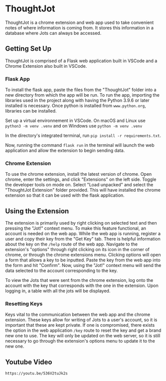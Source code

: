 # ThoughtJot

ThoughtJot is a chrome extension and web app used to take convenient notes of where information is coming from. It stores this information in a database where Jots can always be accessed. 

## Getting Set Up
ThoughtJot is comprised of a Flask web application built in VSCode and a Chrome Extension also built in VSCode.

### Flask App
To install the flask app, paste the files from the "ThoughtJot" folder into a new directory from which the app will be run. To run the app, importing the libraries used in the project along with having the Python 3.9.6 or later installed is necessary. Once python is installed from `www.python.org`, libraries can be installed. 

Set up a virtual environnement in VSCode. On macOS and Linux use `python3 -m venv .venv` and on Windows use `python -m venv .venv`

In the directory's integrated terminal, run `pip install -r requirements.txt`.

Now, running the command `flask run` in the terminal will launch the web application and allow the extension to begin sending data. 

### Chrome Extension
To use the chrome extension, install the latest version of chrome. Open chrome, enter the settings, and click "Extensions" on the left side. Toggle the developer tools on mode on. Select "Load unpacked" and select the "ThoughtJot Extension" folder provided.
This will have installed the chrome extension so that it can be used with the flask application. 

## Using the Extension 
The extension is primarily used by right clicking on selected text and then pressing the "Jot!" context menu. To make this feature functional, an account is needed on the web app. While the web app is running, register a user and copy their key from the "Get Key" tab. There is helpful information about the key on the `/help` route of the web app. Navigate to the extension's "options" through right clicking on its icon in the corner of chrome, or through the chrome extensions menu. Clicking options will open a form that allows a key to be inputted. Paste the key from the web app into the form and hit "Confirm". Now, using the "Jot!" context menu will send the data selected to the account corresponding to the key.

To view the Jots that were sent from the chrome extension, log onto the account with the key that corresponds with the one in the extension. Upon logging in, a table with all the jots will be displayed.  

### Resetting Keys
Keys vital to the communication between the web app and the chrome extension. These keys allow for writing of Jots to a user's account, so it is important that these are kept private. If one is compromised, there exists the option in the web application `/key` route to reset the key and get a brand new one to use. The key will only be updated on the web server, so it is still necessary to go through the extension's options menu to update it to the new one. 

## Youtube Video
`https://youtu.be/536V2tuJk2s`
